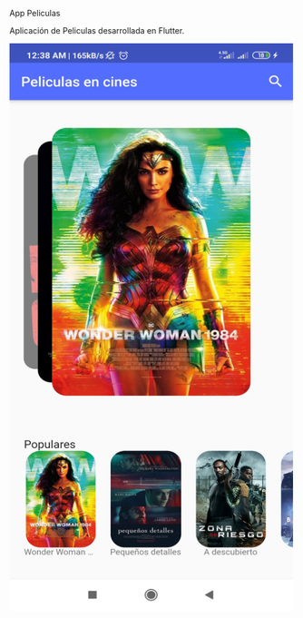 
App Peliculas 

Aplicación de Peliculas desarrollada en Flutter.

<img src="lib/images/screenshot.jpg" alt="alt text" width="500px" height="1000px">



